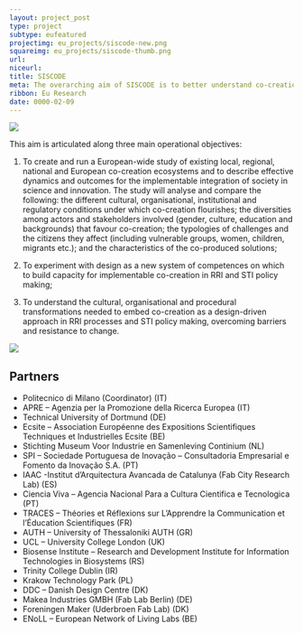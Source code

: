 ```yaml
---
layout: project_post
type: project
subtype: eufeatured
projectimg: eu_projects/siscode-new.png
squareimg: eu_projects/siscode-thumb.png
url: 
niceurl: 
title: SISCODE
meta: The overarching aim of SISCODE is to better understand co-creation as a bottom-up and design-driven phenomenon that is flourishing in Europe (in fab labs, living labs, social innovations, smart cities, communities and regions), to analyse favourable conditions that support its scalability and replication and to use this knowledge to cross-fertilise RRI practices and policies. 
ribbon: Eu Research
date: 0000-02-09
---
```


<img src="{{site.baseurl}}{{ site.url }}/img/projects/eu_projects/siscode1.png">

This aim is articulated along three main operational objectives:

1. To create and run a European-wide study of existing local, regional, national and European co-creation ecosystems and to describe effective dynamics and outcomes for the implementable integration of society in science and innovation. The study will analyse and compare the following: the different cultural, organisational, institutional and regulatory conditions under which co-creation flourishes; the diversities among actors and stakeholders involved (gender, culture, education and backgrounds) that favour co-creation; the typologies of challenges and the citizens they affect (including vulnerable groups, women, children, migrants etc.); and the characteristics of the co-produced solutions;


2. To experiment with design as a new system of competences on which to build capacity for implementable co-creation in RRI and STI policy making;


3. To understand the cultural, organisational and procedural transformations needed to embed co-creation as a design-driven approach in RRI processes and STI policy making, overcoming barriers and resistance to change.

<img src="{{site.baseurl}}{{ site.url }}/img/projects/eu_projects/siscode2.png">

## Partners

* Politecnico di Milano (Coordinator) (IT)
* APRE – Agenzia per la Promozione della Ricerca Europea (IT)
* Technical University of Dortmund (DE)
* Ecsite – Association Européenne des Expositions Scientifiques Techniques et Industrielles Ecsite (BE)
* Stichting Museum Voor Industrie en Samenleving Continium (NL)
* SPI – Sociedade Portuguesa de Inovação – Consultadoria Empresarial e Fomento da Inovação S.A. (PT)
* IAAC -Institut d’Arquitectura Avancada de Catalunya (Fab City Research Lab) (ES)
* Ciencia Viva – Agencia Nacional Para a Cultura Cientifica e Tecnologica (PT)
* TRACES – Théories et Réflexions sur L’Apprendre la Communication et l’Éducation Scientifiques (FR)
* AUTH – University of Thessaloniki AUTH (GR)
* UCL – University College London (UK)
* Biosense Institute – Research and Development Institute for Information Technologies in Biosystems (RS)
* Trinity College Dublin (IR)
* Krakow Technology Park (PL)
* DDC – Danish Design Centre (DK)
* Makea Industries GMBH (Fab Lab Berlin) (DE) 
* Foreningen Maker (Uderbroen Fab Lab) (DK)
* ENoLL – European Network of Living Labs (BE)